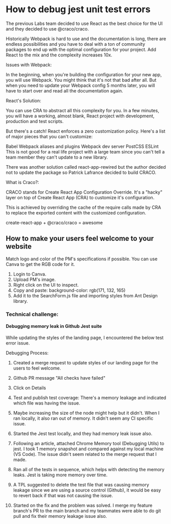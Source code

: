 # How to debug jest unit test errors

The previous Labs team decided to use React as the best choice for the UI and they decided to use @craco/craco. 

Historically Webpack is hard to use and the documentation is long, there are endless possibilities and you have to deal with a ton of community packages to end up with the optimal configuration for your project. Add React to the mix and the complexity increases 10x.

Issues with Webpack:

In the beginning, when you're building the configuration for your new app, you will use Webpack. You might think that it's not that bad after all. But when you need to update your Webpack config 5 months later, you will have to start over and read all the documentation again.

React's Solution:

You can use CRA to abstract all this complexity for you. In a few minutes, you will have a working, almost blank, React project with development, production and test scripts.

But there's a catch!
React enforces a zero customization policy. Here's a list of major pieces that you can't customize:

Babel
Webpack aliases and plugins
Webpack dev server
PostCSS
ESLint
This is not good for a real life project with a large team since you can't tell a team member they can't update to a new library.

There was another solution called react-app-rewired but the author decided not to update the package so Patrick Lafrance decided to build CRACO.

What is Craco?:

CRACO stands for Create React App Configuration Override. It's a "hacky" layer on top of Create React App (CRA) to customize it's configuration.

This is achieved by overriding the cache of the require calls made by CRA to replace the exported content with the customized configuration.

create-react-app + @craco/craco = awesome


## How to make your users feel welcome to your website

Match logo and color of the PM's specifications if possible. You can use Canva to get the RGB code for it.

1. Login to Canva.
2. Upload PM's image.
3. Right click on the UI to inspect.
4. Copy and paste: background-color: rgb(171, 132, 165)
5. Add it to the SearchForm.js file and importing styles from Ant Design library.


### Technical challenge:

#### Debugging memory leak in Github Jest suite

While updating the styles of the landing page, I encountered the below test error issue.


Debugging Process:

1) Created a merge request to update styles of our landing page for the users to feel welcome.

2) Github PR message "All checks have failed"

3) Click on Details

4) Test and publish test coverage: There's a memory leakage and indicated which file was having the issue.

5) Maybe increasing the size of the node might help but it didn't. When I ran locally, it also ran out of memory. It didn't seem any CI specific issue.

6) Started the Jest test locally, and they had memory leak issue also.

7) Following an article, attached Chrome Memory tool (Debugging Utils) to jest. I took 1 memory snapshot and compared against my local machine (VS Code). The issue didn't seem related to the merge request that I made.

8) Ran all of the tests in sequence, which helps with detecting the memory leaks. Jest is taking more memory over time.

9) A TPL suggested to delete the test file that was causing memory leakage since we are using a source control (Github), it would be easy to revert back if that was not causing the issue.

10) Started on the fix and the problem was solved. I merge my feature branch's PR to the main branch and my teammates were able to do git pull and fix their memory leakage issue also.

